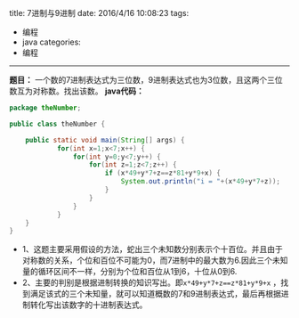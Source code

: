 title: 7进制与9进制
date: 2016/4/16 10:08:23
tags:
- 编程
- java
categories:
- 编程
---

**题目：** 一个数的7进制表达式为三位数，9进制表达式也为3位数，且这两个三位数互为对称数。找出该数。
**java代码：**
```java
package theNumber;

public class theNumber {

    public static void main(String[] args) {        
            for(int x=1;x<7;x++) {
                for(int y=0;y<7;y++) {
                    for(int z=1;z<7;z++) {
                        if (x*49+y*7+z==z*81+y*9+x) {
                            System.out.println("i = "+(x*49+y*7+z));
                        }
                    }
                }
            }
    }
}

```

<!-- more -->

- 1、这题主要采用假设的方法，蛇出三个未知数分别表示个十百位。并且由于对称数的关系，个位和百位不可能为0，而7进制中的最大数为6.因此三个未知量的循环区间不一样，分别为个位和百位从1到6，十位从0到6.
- 2、主要的判别是根据进制转换的知识写出。即`x*49+y*7+z==z*81+y*9+x` ，找到满足该式的三个未知量，就可以知道概数的7和9进制表达式，最后再根据进制转化写出该数字的十进制表达式。
